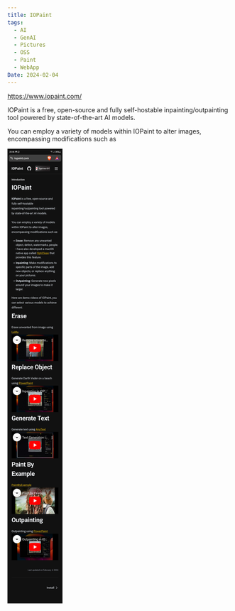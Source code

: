 ```yaml
---
title: IOPaint
tags:
  - AI
  - GenAI
  - Pictures
  - OSS
  - Paint
  - WebApp
Date: 2024-02-04
---
```

https://www.iopaint.com/

IOPaint is a free, open-source and fully self-hostable inpainting/outpainting tool powered by state-of-the-art AI models.

You can employ a variety of models within IOPaint to alter images, encompassing modifications such as

![](_asset/Screenshot_20240229_204643_Brave.jpg)